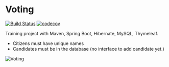 # Voting
[![Build Status](https://travis-ci.org/BogdanSukonnov/Voting.svg?branch=master)](https://travis-ci.org/BogdanSukonnov/Voting) [![codecov](https://codecov.io/gh/BogdanSukonnov/Voting/branch/master/graph/badge.svg)](https://codecov.io/gh/BogdanSukonnov/Voting)

Training project with Maven, Spring Boot, Hibernate, MySQL, Thymeleaf.

- Citizens must have unique names
- Candidates must be in the database (no interface to add candidate yet.)

![Voting](https://user-images.githubusercontent.com/49834667/60890018-13d99780-a263-11e9-845c-3b98c4cd26aa.png)
